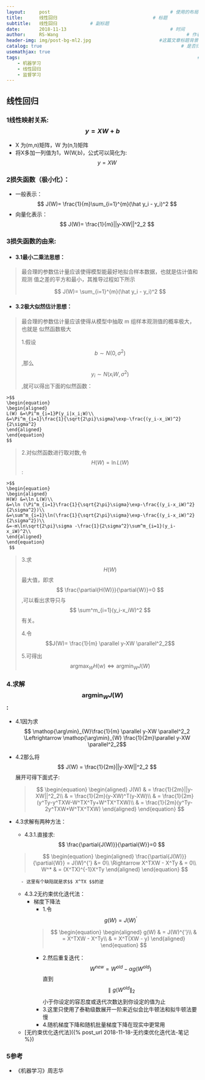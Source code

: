 ```yaml
---
layout:     post   				                            # 使用的布局（不需要改）
title:      线性回归				                   # 标题 
subtitle:   线性回归            # 副标题
date:       2018-11-13 				                        # 时间
author:     RS-Wang 						                      # 作者
header-img: img/post-bg-ml2.jpg 	                    #这篇文章标题背景图片
catalog: true 						                            # 是否归档
usemathjax: true
tags:								                                  #标签
    - 机器学习
    - 线性回归
    - 监督学习
---
```


## 线性回归

### 1线性映射关系: $$ y = XW + b $$
- X 为(m,n)矩阵，W 为(n,1)矩阵
- 将X多加一列值为1，W(W,b)，公式可以简化为: $$ y = XW $$

### 2损失函数（极小化）：
- 一般表示：
    $$ J(W)= \frac{1}{m}\sum_{i=1}^{m}(\hat y_i - y_i)^2 $$
- 向量化表示：
    $$ J(W)= \frac{1}{m}||y-XW||^2_2 $$

### 3损失函数的由来:
- #### 3.1最小二乘法思想：
> 最合理的参数估计量应该使得模型能最好地拟合样本数据，也就是估计值和观测
值之差的平方和最小，其推导过程如下所示
>
>$$ J(W)= \sum_{i=1}^{m}(\hat y_i - y_i)^2 $$
- #### 3.2极大似然估计思想：
>最合理的参数估计量应该使得从模型中抽取 m 组样本观测值的概率极大，也就是
似然函数极大
>
>1.假设 $$ b\sim N(0,\sigma^2) $$,那么$$ y_i\sim N(x_iW,\sigma^2) $$,就可以得出下面的似然函数：

    >$$
    \begin{equation}
    \begin{aligned}
    L(W) &=\Pi^m_{i=1}P(y_i|x_i;W)\\
    &=\Pi^m_{i=1}\frac{1}{\sqrt{2\pi}\sigma}\exp-\frac{(y_i-x_iW)^2}{2\sigma^2}
    \end{aligned}
    \end{equation}
    $$
>
>2.对似然函数进行取对数,令 $$ H(W) = \ln L(W) $$:

    >$$
    \begin{equation}
    \begin{aligned}
    H(W) &=\ln L(W)\\
    &=\ln (\Pi^m_{i=1}\frac{1}{\sqrt{2\pi}\sigma}\exp-\frac{(y_i-x_iW)^2}{2\sigma^2})\\
    &=\sum^m_{i=1}\ln(\frac{1}{\sqrt{2\pi}\sigma}\exp-\frac{(y_i-x_iW)^2}{2\sigma^2})\\
    &=-m\ln\sqrt{2\pi}\sigma -\frac{1}{2\sigma^2}\sum^m_{i=1}(y_i-x_iW)^2\\
    \end{aligned}
    \end{equation}
     $$
>
>3.求 $$ H(W) $$ 最大值，即求 $$ \frac{\partial{H(W)}}{\partial{W}}=0 $$,可以看出求导只与 $$ \sum^m_{i=1}(y_i-x_iW)^2 $$ 有关。
>
>4.令 $$J(W)= \frac{1}{m} \parallel y-XW \parallel^2_2$$
>
>5.可得出 $$ \mathop{\arg\max}_{W} H(w) \Leftrightarrow \mathop{\arg\min}_{W}J(W) $$

### 4.求解 $$ \mathop{\arg\min}_{W} J(W) $$ : 
- 4.1因为求 $$ \mathop{\arg\min}_{W}\frac{1}{m} \parallel y-XW \parallel^2_2 \Leftrightarrow \mathop{\arg\min}_{W} \frac{1}{2m}\parallel y-XW \parallel^2_2$$
- 4.2那么将 $$ J(W) = \frac{1}{2m}||y-XW||^2_2 $$展开可得下面式子:
    >
    >$$
    \begin{equation}
    \begin{aligned}
    J(W) & = \frac{1}{2m}||y-XW||^2_2\\
    & = \frac{1}{2m}(y-XW)^T(y-XW)\\
    & = \frac{1}{2m}(y^Ty-y^TXW-W^TX^Ty+W^TX^TXW)\\
    & = \frac{1}{2m}(y^Ty-2y^TXW+W^TX^TXW)
    \end{aligned}
    \end{equation}
    $$
    >
	
- 4.3求解有两种方法：
    - 4.3.1.直接求:$$ \frac{\partial{J(W)}}{\partial{W}}=0 $$ 
    >$$
    \begin{equation}
    \begin{aligned}
    \frac{\partial{J(W)}}{\partial{W}} = J(W)^{'} &= 0\\
    \Rightarrow X^TXW - X^Ty & = 0\\
    W^* & = (X^TX)^{-1}X^Ty
    \end{aligned}
    \end{equation}
    $$ 
	>
        - 这里有个缺陷就是求$$ X^TX $$的逆
    - 4.3.2无约束优化迭代法：
        - 梯度下降法
            - 1.令$$ g(W)=J(W)^{'} $$
            >$$
            \begin{equation}
            \begin{aligned}
            g(W) & = J(W)^{'}\\
            & = X^TXW - X^Ty\\
            & = X^T(XW - y)
            \end{aligned}
            \end{equation}
            $$
            - 2.然后重复迭代：$$ W^{new} = W^{old} - \alpha g(W^{old}) $$ 直到$$\parallel g(W^{old}\parallel_2$$小于你设定的容忍度或迭代次数达到你设定的值为止
            - 3.这里只使用了泰勒级数展开一阶来近似会比牛顿法和拟牛顿法要慢
            - 4.随机梯度下降和随机批量梯度下降在现实中更常用
    - [无约束优化迭代法]({% post_url 2018-11-18-无约束优化迭代法-笔记 %})
### 5参考
- 《机器学习》周志华

